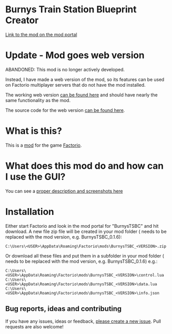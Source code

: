 # Burnys Train Station Blueprint Creator
[Link to the mod on the mod portal](https://mods.factorio.com/mod/BurnysTSBC)


# Update - Mod goes web version
ABANDONED: This mod is no longer actively developed. 

Instead, I have made a web version of the mod, so its features can be used on Factorio multiplayer servers that do not have the mod installed.

The working web version [can be found here](https://burnysc2.github.io/Factorio-Train-Station-Blueprint-Creator/) and should have nearly the same functionality as the mod.

The source code for the web version [can be found here](https://github.com/BurnySc2/Factorio-Train-Station-Blueprint-Creator).


# What is this?
This is a [mod](https://mods.factorio.com/) for the game [Factorio](https://factorio.com/).


# What does this mod do and how can I use the GUI?
You can see a [proper description and screenshots here](https://mods.factorio.com/mod/BurnysTSBC)


# Installation
Either start Factorio and look in the mod portal for "BurnysTSBC" and hit download.
A new file zip file will be created in your mod folder (<VERSION> needs to be replaced with the mod version, e.g. BurnysTSBC_0.1.6):
```
C:\Users\<USER>\AppData\Roaming\Factorio\mods\BurnysTSBC_<VERSION>.zip
```

Or download all these files and put them in a subfolder in your mod folder (<VERSION> needs to be replaced with the mod version, e.g. BurnysTSBC_0.1.6)
e.g.:
```
C:\Users\<USER>\AppData\Roaming\Factorio\mods\BurnysTSBC_<VERSION>\control.lua
C:\Users\<USER>\AppData\Roaming\Factorio\mods\BurnysTSBC_<VERSION>\data.lua
C:\Users\<USER>\AppData\Roaming\Factorio\mods\BurnysTSBC_<VERSION>\info.json
```


## Bug reports, ideas and contributing
If you have any issues, ideas or feedback, [please create a new issue](https://github.com/BurnySc2/BurnysTSBC/issues/new). Pull requests are also welcome!

